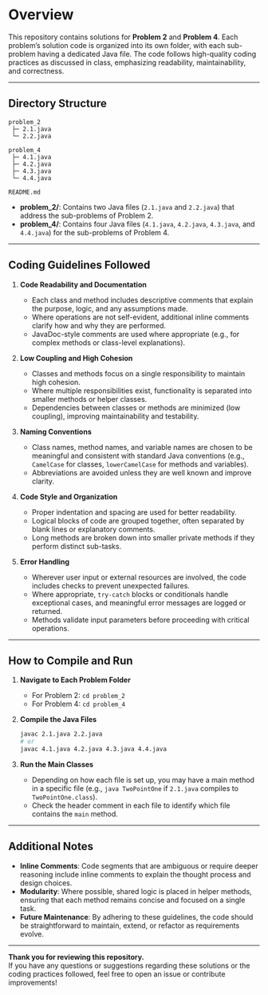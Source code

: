 # Overview

This repository contains solutions for **Problem 2** and **Problem 4**. Each problem’s solution code is organized into its own folder, with each sub-problem having a dedicated Java file. The code follows high-quality coding practices as discussed in class, emphasizing readability, maintainability, and correctness. 

---

## Directory Structure

```
problem_2
 ├─ 2.1.java
 └─ 2.2.java

problem_4
 ├─ 4.1.java
 ├─ 4.2.java
 ├─ 4.3.java
 └─ 4.4.java

README.md
```

- **problem_2/**: Contains two Java files (`2.1.java` and `2.2.java`) that address the sub-problems of Problem 2.  
- **problem_4/**: Contains four Java files (`4.1.java`, `4.2.java`, `4.3.java`, and `4.4.java`) for the sub-problems of Problem 4.

---

## Coding Guidelines Followed

1. **Code Readability and Documentation**  
   - Each class and method includes descriptive comments that explain the purpose, logic, and any assumptions made.  
   - Where operations are not self-evident, additional inline comments clarify how and why they are performed.  
   - JavaDoc-style comments are used where appropriate (e.g., for complex methods or class-level explanations).

2. **Low Coupling and High Cohesion**  
   - Classes and methods focus on a single responsibility to maintain high cohesion.  
   - Where multiple responsibilities exist, functionality is separated into smaller methods or helper classes.  
   - Dependencies between classes or methods are minimized (low coupling), improving maintainability and testability.

3. **Naming Conventions**  
   - Class names, method names, and variable names are chosen to be meaningful and consistent with standard Java conventions (e.g., `CamelCase` for classes, `lowerCamelCase` for methods and variables).  
   - Abbreviations are avoided unless they are well known and improve clarity.

4. **Code Style and Organization**  
   - Proper indentation and spacing are used for better readability.  
   - Logical blocks of code are grouped together, often separated by blank lines or explanatory comments.  
   - Long methods are broken down into smaller private methods if they perform distinct sub-tasks.

5. **Error Handling**  
   - Wherever user input or external resources are involved, the code includes checks to prevent unexpected failures.  
   - Where appropriate, `try-catch` blocks or conditionals handle exceptional cases, and meaningful error messages are logged or returned.  
   - Methods validate input parameters before proceeding with critical operations.

---

## How to Compile and Run

1. **Navigate to Each Problem Folder**  
   - For Problem 2: `cd problem_2`  
   - For Problem 4: `cd problem_4`

2. **Compile the Java Files**  
   ```bash
   javac 2.1.java 2.2.java
   # or
   javac 4.1.java 4.2.java 4.3.java 4.4.java
   ```

3. **Run the Main Classes**  
   - Depending on how each file is set up, you may have a main method in a specific file (e.g., `java TwoPointOne` if `2.1.java` compiles to `TwoPointOne.class`).  
   - Check the header comment in each file to identify which file contains the `main` method.

---

## Additional Notes

- **Inline Comments**: Code segments that are ambiguous or require deeper reasoning include inline comments to explain the thought process and design choices.  
- **Modularity**: Where possible, shared logic is placed in helper methods, ensuring that each method remains concise and focused on a single task.  
- **Future Maintenance**: By adhering to these guidelines, the code should be straightforward to maintain, extend, or refactor as requirements evolve.

---

**Thank you for reviewing this repository.**  
If you have any questions or suggestions regarding these solutions or the coding practices followed, feel free to open an issue or contribute improvements!
